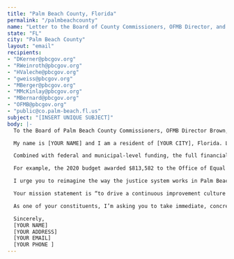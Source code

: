```yaml
---
title: "Palm Beach County, Florida"
permalink: "/palmbeachcounty"
name: "Letter to the Board of County Commissioners, OFMB Director, and County Administrator"
state: "FL"
city: "Palm Beach County"
layout: "email"
recipients:
- "DKerner@pbcgov.org"
- "RWeinroth@pbcgov.org"
- "HValeche@pbcgov.org"
- "gweiss@pbcgov.org"
- "MBerger@pbcgov.org"
- "MMcKinlay@pbcgov.org"
- "MBernard@pbcgov.org"
- "OFMB@pbcgov.org"
- "public@co.palm-beach.fl.us"
subject: "[INSERT UNIQUE SUBJECT]"
body: |-
  To the Board of Palm Beach County Commissioners, OFMB Director Brown, and County Administrator Baker,

  My name is [YOUR NAME] and I am a resident of [YOUR CITY], Florida. Last May, Palm Beach County Sheriff Ric Bradshaw requested a 6% hike in funding for his department, proposing an annual budget of $703 million for 2020 with $75 million set aside for replacing vehicles in the next five years. According to the Palm Beach County Fiscal Year 2020 Budget, the Sheriff’s Office was appropriated more than $725.8 million—an 8% increase from 2019.

  Combined with federal and municipal-level funding, the full financial cost of policing in our area dramatically dwarfs support for resources that would enrich and protect Florida communities: youth programs, food security, mental health and wellness, free public transport, affordable housing, universal childcare, substance abuse prevention and treatment, and more.

  For example, the 2020 budget awarded $813,582 to the Office of Equal Opportunity, which has a staff of 12 working on disability access, equal employment, and fair housing. The Criminal Justice Commission received just $750,417 from the county to support 11 staff members working to reduce pretrial detentions, incarceration rates, and racial disparities. Speaking of disparities, the Sheriff’s Office averaged more than twice the amount of funding for each of its 4,289 positions.

  I urge you to reimagine the way the justice system works in Palm Beach County. This means investing in our community’s long-term health and prosperity and, in doing so, decreasing the demand for such an expensive police force in the first place. Until Palm Beach County does this, we are failing to serve communities of color and actively upholding a system of white supremacy.

  Your mission statement is “to drive a continuous improvement culture of excellence that achieves a measurably high level of public satisfaction” in Palm Beach County. For such satisfaction to be achieved, you should adopt a budget that prioritizes community well-being through education, health care, and social services while redirecting funding away from police and incarceration.

  As one of your constituents, I’m asking you to take immediate, concrete action on this issue. I will be sure to tell my friends, family, and neighbors about your response.

  Sincerely,
  [YOUR NAME]
  [YOUR ADDRESS]
  [YOUR EMAIL]
  [YOUR PHONE ]
---
```


